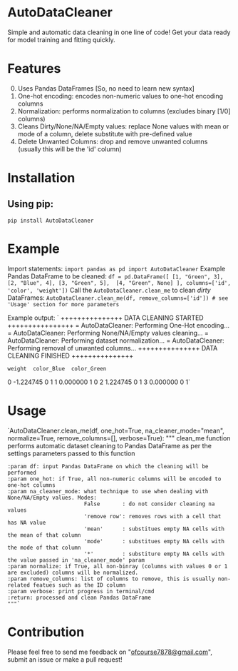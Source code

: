# AutoDataCleaner
Simple and automatic data cleaning in one line of code! 
Get your data ready for model training and fitting quickly.
# Features 
0. Uses Pandas DataFrames [So, no need to learn new syntax]
1. One-hot encoding: encodes non-numeric values to one-hot encoding columns 
2. Normalization: performs normalization to columns (excludes binary [1/0] columns)
3. Cleans Dirty/None/NA/Empty values: replace None values with mean or mode of a column, delete substitute with pre-defined value
4. Delete Unwanted Columns: drop and remove unwanted columns (usually this will be the 'id' column)
# Installation 
## Using pip: 
`pip install AutoDataCleaner`
# Example 
Import statements: 
`import pandas as pd
import AutoDataCleaner`
Example Pandas DataFrame to be cleaned: 
`df = pd.DataFrame([
                    [1, "Green", 3], 
                    [2, "Blue", 4],
                    [3, "Green", 5], 
                    [4, "Green", None]
                ], columns=['id', 'color', 'weight'])`
Call the `AutoDataCleaner.clean_me` to clean _dirty_ DataFrames:
`AutoDataCleaner.clean_me(df, remove_columns=['id']) # see 'Usage' section for more parameters`

Example output:
` +++++++++++++++ DATA CLEANING STARTED ++++++++++++++++ 
 = AutoDataCleaner: Performing One-Hot encoding... 
 = AutoDataCleaner: Performing None/NA/Empty values cleaning... 
 = AutoDataCleaner: Performing dataset normalization... 
 = AutoDataCleaner: Performing removal of unwanted columns... 
 +++++++++++++++ DATA CLEANING FINISHED +++++++++++++++ 

	weight 	color_Blue 	color_Green
0 	-1.224745 	0 	1
1 	0.000000 	1 	0
2 	1.224745 	0 	1
3 	0.000000 	0 	1`
# Usage
`AutoDataCleaner.clean_me(df, one_hot=True, na_cleaner_mode="mean", normalize=True, remove_columns=[], verbose=True):
    """
    clean_me function performs automatic dataset cleaning to Pandas DataFrame as per the settings parameters passed to this function
    
    :param df: input Pandas DataFrame on which the cleaning will be performed 
    :param one_hot: if True, all non-numeric columns will be encoded to one-hot columns 
    :param na_cleaner_mode: what technique to use when dealing with None/NA/Empty values. Modes: 
                            False       : do not consider cleaning na values 
                            'remove row': removes rows with a cell that has NA value
                            'mean'      : substitues empty NA cells with the mean of that column 
                            'mode'      : substitues empty NA cells with the mode of that column
                            '*'         : substiture empty NA cells with the value passed in 'na_cleaner_mode' param
    :param normalize: if True, all non-binray (columns with values 0 or 1 are excluded) columns will be normalized. 
    :param remove_columns: list of columns to remove, this is usually non-related featues such as the ID column 
    :param verbose: print progress in terminal/cmd
    :return: processed and clean Pandas DataFrame 
    """`
# Contribution 
Please feel free to send me feedback on "ofcourse7878@gmail.com", submit an issue or make a pull request! 
